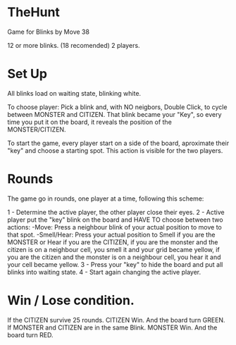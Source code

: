 # TheHunt

Game for Blinks by Move 38

12 or more blinks. (18 recomended)
2 players.

# Set Up

All blinks load on waiting state, blinking white.

To choose player: Pick a blink and, with NO neigbors, Double Click, to cycle between MONSTER and CITIZEN.
That blink became your "Key", so every time you put it on the board, it reveals the position of the MONSTER/CITIZEN.

To start the game, every player start on a side of the board, aproximate their "key" and choose a starting spot. This action is visible for the two players.

# Rounds

The game go in rounds, one player at a time, following this scheme:

1 - Determine the active player, the other player close their eyes.
2 - Active player put the "key" blink on the board and HAVE TO choose between two actions:
      -Move: Press a neighbour blink of your actual position to move to that spot.
      -Smell/Hear: Press your actual position to Smell if you are the MONSTER or Hear if you are the CITIZEN, if you are the monster and the citizen is on a neighbour cell, you smell it and your grid became yellow, if you are the citizen and the monster is on a neighbour cell, you hear it and your cell became yellow.
3 - Press your "key" to hide the board and put all blinks into waiting state.
4 - Start again changing the active player.

# Win / Lose condition.

If the CITIZEN survive 25 rounds. CITIZEN Win. And the board turn GREEN.
If MONSTER and CITIZEN are in the same Blink. MONSTER Win. And the board turn RED.
